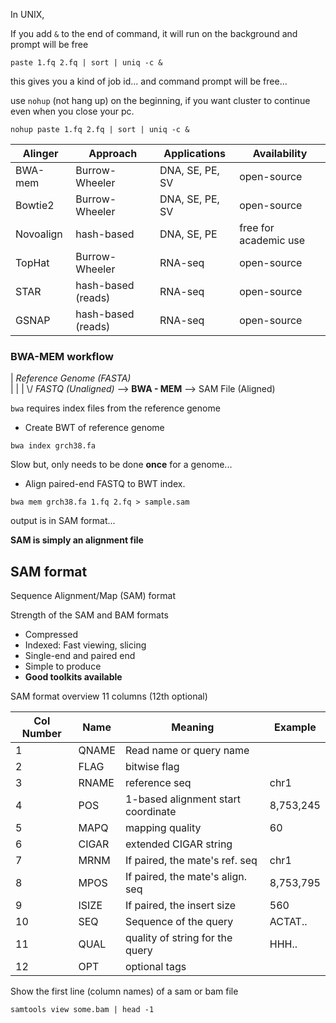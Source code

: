 In UNIX,

If you add `&` to the end of command, it will run on the background and prompt will be free

```shell
paste 1.fq 2.fq | sort | uniq -c &
```
this gives you a kind of job id...
and command prompt will be free...

use `nohup` (not hang up) on the beginning, if you want cluster to continue even when you close your pc.
```shell
nohup paste 1.fq 2.fq | sort | uniq -c &
```


| Alinger | Approach | Applications | Availability |
| ---- | ---- | ---- | ---- |
| BWA-mem | Burrow-Wheeler | DNA, SE, PE, SV | open-source |
| Bowtie2 | Burrow-Wheeler | DNA, SE, PE, SV | open-source |
| Novoalign | hash-based | DNA, SE, PE | free for academic use |
| TopHat | Burrow-Wheeler | RNA-seq | open-source |
| STAR | hash-based (reads) | RNA-seq | open-source |
| GSNAP | hash-based (reads) | RNA-seq | open-source |

### BWA-MEM workflow

|                       *Reference Genome (FASTA)*  
|                                            |
|                                           \\/
*FASTQ (Unaligned)* -->  **BWA - MEM** --> SAM File (Aligned)

`bwa` requires index files from the reference genome

* Create BWT of reference genome
```shell
bwa index grch38.fa
```
Slow but, only needs to be done **once** for a genome...


* Align paired-end FASTQ to BWT index.
```shell
bwa mem grch38.fa 1.fq 2.fq > sample.sam
```
output is in SAM format...

**SAM is simply an alignment file**


## SAM format

Sequence Alignment/Map (SAM) format

Strength of the SAM and BAM formats
- Compressed
- Indexed: Fast viewing, slicing 
- Single-end and paired end
- Simple to produce
- **Good toolkits available**

SAM format overview
11 columns (12th optional)

| Col Number | Name | Meaning | Example |
| ---- | ---- | ---- | ---- |
| 1 | QNAME | Read name or query name |  |
| 2 | FLAG | bitwise flag |  |
| 3 | RNAME | reference seq | chr1 |
| 4 | POS | 1-based alignment start coordinate | 8,753,245 |
| 5 | MAPQ | mapping quality | 60 |
| 6 | CIGAR | extended CIGAR string |  |
| 7 | MRNM | If paired, the mate's ref. seq | chr1 |
| 8 | MPOS | If paired, the mate's align. seq | 8,753,795 |
| 9 | ISIZE | If paired, the insert size | 560 |
| 10 | SEQ | Sequence of the query | ACTAT.. |
| 11 | QUAL | quality of string for the query | HHH.. |
| 12  | OPT | optional tags |  |

Show the first line (column names) of a sam or bam file 
```shell
samtools view some.bam | head -1
```